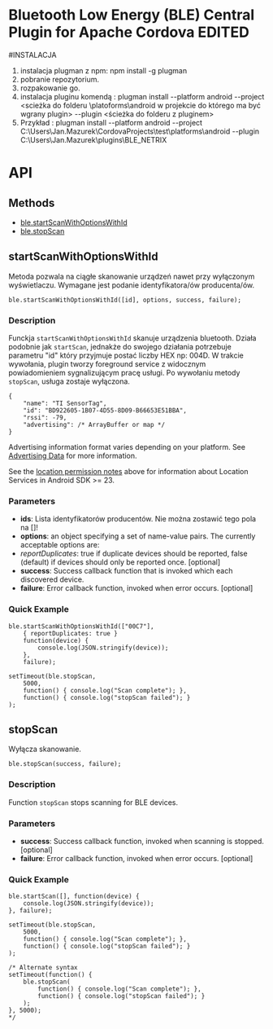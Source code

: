 # Bluetooth Low Energy (BLE) Central Plugin for Apache Cordova EDITED

#INSTALACJA
1. instalacja plugman z npm: npm install -g plugman
2. pobranie repozytorium.
3. rozpakowanie go.
4. instalacja pluginu komendą : plugman install --platform android --project <scieżka do folderu \platoforms\android w projekcie do którego ma być wgrany plugin> --plugin <ścieżka do folderu z pluginem>
5. 
    Przykład : plugman install --platform android --project C:\Users\Jan.Mazurek\CordovaProjects\test\platforms\android --plugin        C:\Users\Jan.Mazurek\plugins\BLE_NETRIX


# API

## Methods

- [ble.startScanWithOptionsWithId](#startscanwithoptionswithid)
- [ble.stopScan](#stopscan)




## startScanWithOptionsWithId

Metoda pozwala na ciągłe skanowanie urządzeń nawet przy wyłączonym wyświetlaczu. Wymagane jest podanie identyfikatora/ów producenta/ów.

    ble.startScanWithOptionsWithId([id], options, success, failure);

### Description

Funckja `startScanWithOptionsWithId` skanuje urządzenia bluetooth. Działa podobnie jak `startScan`, jednakże do swojego działania potrzebuje parametru "id" który przyjmuje postać liczby HEX np: 004D. W trakcie wywołania, plugin tworzy foreground service z widocznym powiadomieniem sygnalizującym pracę usługi. Po wywołaniu metody `stopScan`, usługa zostaje wyłączona.

    {
        "name": "TI SensorTag",
        "id": "BD922605-1B07-4D55-8D09-B66653E51BBA",
        "rssi": -79,
        "advertising": /* ArrayBuffer or map */
    }

Advertising information format varies depending on your platform. See [Advertising Data](#advertising-data) for more information.

See the [location permission notes](#location-permission-notes) above for information about Location Services in Android SDK >= 23.

### Parameters

- __ids__: Lista identyfikatorów producentów. Nie można zostawić tego pola na []!
- __options__: an object specifying a set of name-value pairs. The currently acceptable options are:
- _reportDuplicates_: true if duplicate devices should be reported, false (default) if devices should only be reported once. [optional]
- __success__: Success callback function that is invoked which each discovered device.
- __failure__: Error callback function, invoked when error occurs. [optional]

### Quick Example

    ble.startScanWithOptionsWithId(["00C7"],
        { reportDuplicates: true }
        function(device) {
            console.log(JSON.stringify(device));
        },
        failure);

    setTimeout(ble.stopScan,
        5000,
        function() { console.log("Scan complete"); },
        function() { console.log("stopScan failed"); }
    );


## stopScan

Wyłącza skanowanie.

    ble.stopScan(success, failure);

### Description

Function `stopScan` stops scanning for BLE devices.

### Parameters

- __success__: Success callback function, invoked when scanning is stopped. [optional]
- __failure__: Error callback function, invoked when error occurs. [optional]

### Quick Example

    ble.startScan([], function(device) {
        console.log(JSON.stringify(device));
    }, failure);

    setTimeout(ble.stopScan,
        5000,
        function() { console.log("Scan complete"); },
        function() { console.log("stopScan failed"); }
    );

    /* Alternate syntax
    setTimeout(function() {
        ble.stopScan(
            function() { console.log("Scan complete"); },
            function() { console.log("stopScan failed"); }
        );
    }, 5000);
    */
